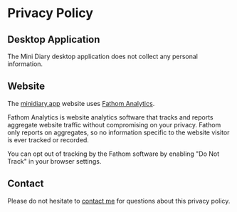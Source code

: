 # Privacy Policy

## Desktop Application

The Mini Diary desktop application does not collect any personal information.

## Website

The [minidiary.app](https://minidiary.app) website uses [Fathom Analytics](https://usefathom.com).

Fathom Analytics is website analytics software that tracks and reports aggregate website traffic without compromising on your privacy. Fathom only reports on aggregates, so no information specific to the website visitor is ever tracked or recorded.

You can opt out of tracking by the Fathom software by enabling "Do Not Track" in your browser settings.

## Contact

Please do not hesitate to [contact me](https://samuelmeuli.com) for questions about this privacy policy.



